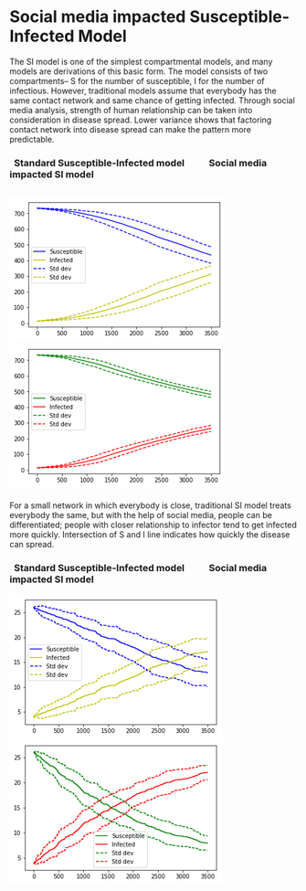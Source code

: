 # Social media impacted Susceptible-Infected Model
The SI model is one of the simplest compartmental models, and many models are derivations of this basic form. The model consists of two compartments– S for the number of susceptible, I for the number of infectious. However, traditional models assume that everybody has the same contact network and same chance of getting infected. Through social media analysis, strength of human relationship can be taken into consideration in disease spread. Lower variance shows that factoring contact network into disease spread can make the pattern more predictable.

### &nbsp; Standard Susceptible-Infected model &nbsp; &nbsp; &nbsp; &nbsp; &nbsp; Social media impacted SI model<br/>
<img src="https://github.com/jhkuang11/simulation/blob/master/graphs/1.png" /> <img src="https://github.com/jhkuang11/simulation/blob/master/graphs/2.png" /><br/>
--------------
For a small network in which everybody is close, traditional SI model treats everybody the same, but with the help of social media, people can be differentiated; people with closer relationship to infector tend to get infected more quickly. Intersection of S and I line indicates how quickly the disease can spread.<br/>
### &nbsp; Standard Susceptible-Infected model &nbsp; &nbsp; &nbsp; &nbsp; &nbsp; Social media impacted SI model<br/>
<img src="https://github.com/jhkuang11/simulation/blob/master/graphs/3.png" /> <img src="https://github.com/jhkuang11/simulation/blob/master/graphs/4.png" /><br/>



